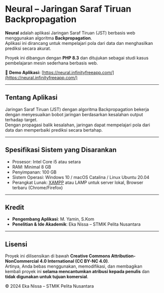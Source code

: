 # Neural – Jaringan Saraf Tiruan Backpropagation

**Neural** adalah aplikasi Jaringan Saraf Tiruan (JST) berbasis web menggunakan algoritma **Backpropagation**.  
Aplikasi ini dirancang untuk mempelajari pola dari data dan menghasilkan prediksi secara akurat.  

Proyek ini dibangun dengan **PHP 8.3** dan ditujukan sebagai studi kasus pembelajaran mesin sederhana berbasis web.

🔗 **Demo Aplikasi:** [https://neural.infinityfreeapp.com/](https://neural.infinityfreeapp.com/)

---

## Tentang Aplikasi
Jaringan Saraf Tiruan (JST) dengan algoritma Backpropagation bekerja dengan menyesuaikan bobot jaringan berdasarkan kesalahan output terhadap target.  
Dengan propagasi balik kesalahan, jaringan dapat mempelajari pola dari data dan memperbaiki prediksi secara bertahap.

---

## Spesifikasi Sistem yang Disarankan
- Prosesor: Intel Core i5 atau setara  
- RAM: Minimal 8 GB  
- Penyimpanan: 100 GB  
- Sistem Operasi: Windows 10 / macOS Catalina / Linux Ubuntu 20.04  
- Perangkat Lunak: [XAMPP](https://www.apachefriends.org/) atau LAMP untuk server lokal, Browser terbaru (Chrome/Firefox)  

---

## Kredit
- **Pengembang Aplikasi**: M. Yamin, S.Kom  
- **Penelitian & Ide Akademik**: Eka Nissa – STMIK Pelita Nusantara  

---

## Lisensi
Proyek ini dilisensikan di bawah **Creative Commons Attribution-NonCommercial 4.0 International (CC BY-NC 4.0)**.  
Artinya, Anda bebas menggunakan, memodifikasi, dan membagikan kembali proyek ini **selama mencantumkan atribusi kepada penulis** dan **tidak digunakan untuk tujuan komersial**.  

© 2024 Eka Nissa – STMIK Pelita Nusantara
